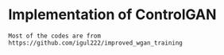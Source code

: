 Implementation of ControlGAN
=============

    Most of the codes are from https://github.com/igul222/improved_wgan_training
